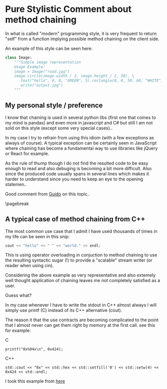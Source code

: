 # Pure Stylistic Comment about method chaining

In what is called "modern" programming style, it is very frequent to return
"self" from a function implying possible method chaining on the client side.

An example of this style can be seen here:

```python
class Image:
    """Simple image representation
    Usage Example:
    image = Image("road.jpg")
    image.circle(image.width / 2, image.height / 2, 50). \
       text("hello", 0, 0, "GREEN", 5).rectangle(0, 0, 50, 60, "WHITE"). \
       write("output.jpg")
    """
```

## My personal style / preference


I know that chaining is used in several python libs (first one that comes to my
mind is pandas) and even more in javascript and C#  but still I am not sold on
this style (except some very special cases)..


In my case I try to refrain from using this idiom (with a few exceptions as
always of course). A typical exception can be certainly seen in JavaScript
where chaining has become a fundamental way to use libraries like jQuery or
React for example.


As the rule of thump though I do not find the resulted code to be easy
enough to read and also debuging is becoming a bit more difficult.  Also
since the produced code usually spans in several lines which makes it
harder to understand since you need to keep an eye to the opening
statemen..

Good comment from [Guido](https://mail.python.org/pipermail/python-dev/2003-October/038855.html) on this topic..

\pagebreak

## A typical case of method chaining from C++

The most common use case that I admit I have used thousands of times in my
life can be seen in this snip:

```C++
cout << "hello" << " " << "world." << endl;
```

This is using operator overloading in conjuction to method chaining to use
the resulting syntactic sugar (!) to provide a "scalable" stream writer (or
reader when using cin).

Considering the above example as very representative and also extemely
well thought application of chaining leaves me not completely satisfied as
a user.

Guess what?


In my case whenever I have to write the stdout in C++ almost always I
will simply use printf (C) instead of its C++ alternative (cout).



The reason it that the use contracts are becoming complicated to the point
that I almost never can get them right by memory at the first call. see
this for example:

C
```
printf("0x%04x\n", 0x424);
```

C++
```
std::cout << "0x" << std::hex << std::setfill('0') << std::setw(4) << 0x424 << std::endl;
```

I took this example from [here](https://stackoverflow.com/questions/2872543/printf-vs-cout-in-c)





